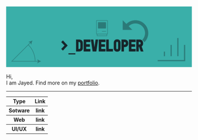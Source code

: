 <a href ="https://github.com/JayedRafiProjects"><img src="https://github.com/JayedRafiProjects/JayedRafiProjects/blob/main/cover_github.png" alt="cover"></a>
<p align="justify">Hi,<br/>
  I am Jayed. Find more on my <a href="https://jayedrafi.com">portfolio</a>.</p>
<hr>
<table align="center">
  <tr>
    <th> Type </th>
    <th> Link </th>
  </tr>
    <tr>
    <th> Sotware </th>
    <th> link </th>
  </tr>
  </tr>
    <tr>
    <th> Web </th>
    <th> link </th>
  </tr>
  </tr>
    <tr>
    <th> UI/UX </th>
    <th> link </th>
  </tr>
  </table>
